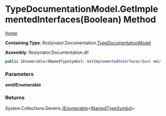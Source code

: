 <a name="_top"></a>

# TypeDocumentationModel\.GetImplementedInterfaces\(Boolean\) Method

[Home](../../../../README.md#_top)

**Containing Type**: Roslynator\.Documentation\.[TypeDocumentationModel](../README.md#_top)

**Assembly**: Roslynator\.Documentation\.dll

```csharp
public IEnumerable<INamedTypeSymbol> GetImplementedInterfaces(bool omitIEnumerable = false)
```

### Parameters

**omitIEnumerable**

### Returns

System\.Collections\.Generic\.[IEnumerable](https://docs.microsoft.com/en-us/dotnet/api/system.collections.generic.ienumerable-1)\<[INamedTypeSymbol](https://docs.microsoft.com/en-us/dotnet/api/microsoft.codeanalysis.inamedtypesymbol)>

